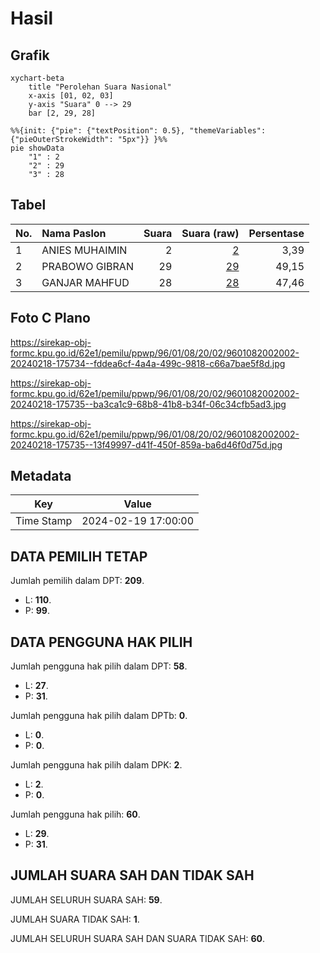 # Hasil

## Grafik

```mermaid
xychart-beta
    title "Perolehan Suara Nasional"
    x-axis [01, 02, 03]
    y-axis "Suara" 0 --> 29
    bar [2, 29, 28]
```

```mermaid
%%{init: {"pie": {"textPosition": 0.5}, "themeVariables": {"pieOuterStrokeWidth": "5px"}} }%%
pie showData
    "1" : 2
    "2" : 29
    "3" : 28
```

## Tabel

| No. | Nama Paslon    | Suara | Suara (raw) | Persentase |
|:--- |:-------------- | -----:| -----------:| ----------:|
| 1   | ANIES MUHAIMIN | 2     | [2][p-1]    | 3,39       |
| 2   | PRABOWO GIBRAN | 29    | [29][p-2]   | 49,15      |
| 3   | GANJAR MAHFUD  | 28    | [28][p-3]   | 47,46      |


[p-1]: https://github.com/gigit-pemilu/pemilu-2024/blob/main/pilpres/hitung-suara/sub/96-papua-barat-daya/sub/01-sorong/sub/08-klamono/sub/2002-klamono/sub/002-tps/sub/paslon-1.txt
[p-2]: https://github.com/gigit-pemilu/pemilu-2024/blob/main/pilpres/hitung-suara/sub/96-papua-barat-daya/sub/01-sorong/sub/08-klamono/sub/2002-klamono/sub/002-tps/sub/paslon-2.txt
[p-3]: https://github.com/gigit-pemilu/pemilu-2024/blob/main/pilpres/hitung-suara/sub/96-papua-barat-daya/sub/01-sorong/sub/08-klamono/sub/2002-klamono/sub/002-tps/sub/paslon-3.txt

## Foto C Plano

https://sirekap-obj-formc.kpu.go.id/62e1/pemilu/ppwp/96/01/08/20/02/9601082002002-20240218-175734--fddea6cf-4a4a-499c-9818-c66a7bae5f8d.jpg

https://sirekap-obj-formc.kpu.go.id/62e1/pemilu/ppwp/96/01/08/20/02/9601082002002-20240218-175735--ba3ca1c9-68b8-41b8-b34f-06c34cfb5ad3.jpg

https://sirekap-obj-formc.kpu.go.id/62e1/pemilu/ppwp/96/01/08/20/02/9601082002002-20240218-175735--13f49997-d41f-450f-859a-ba6d46f0d75d.jpg


## Metadata

| Key        | Value               |
| ---------- | ------------------- |
| Time Stamp | 2024-02-19 17:00:00 |


## DATA PEMILIH TETAP

Jumlah pemilih dalam DPT: **209**.
 * L: **110**.
 * P: **99**.

## DATA PENGGUNA HAK PILIH

Jumlah pengguna hak pilih dalam DPT: **58**.
 * L: **27**.
 * P: **31**.

Jumlah pengguna hak pilih dalam DPTb: **0**.
 * L: **0**.
 * P: **0**.

Jumlah pengguna hak pilih dalam DPK: **2**.
 * L: **2**.
 * P: **0**.

Jumlah pengguna hak pilih: **60**.
 * L: **29**.
 * P: **31**.

## JUMLAH SUARA SAH DAN TIDAK SAH

JUMLAH SELURUH SUARA SAH: **59**.

JUMLAH SUARA TIDAK SAH: **1**.

JUMLAH SELURUH SUARA SAH DAN SUARA TIDAK SAH: **60**.


